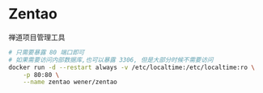 # Zentao

禅道项目管理工具

```bash
# 只需要暴露 80 端口即可
# 如果需要访问内部数据库,也可以暴露 3306, 但是大部分时候不需要访问
docker run -d --restart always -v /etc/localtime:/etc/localtime:ro \
    -p 80:80 \
    --name zentao wener/zentao
```
